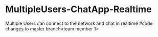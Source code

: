 # MultipleUsers-ChatApp-Realtime
Multiple Users can connect to the network and chat in realtime
#code changes to master branch<team member 1>
